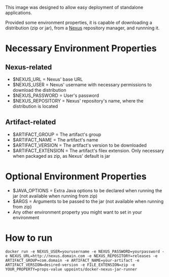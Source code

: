 This image was designed to allow easy deployment of standalone applications. 

Provided some environment properties, it is capable of downloading a distribution (zip or jar), from a [Nexus](http://www.sonatype.org/nexus/) repository manager, and runnning it.

# Necessary Environment Properties

## Nexus-related
- $NEXUS_URL = Nexus' base URL
- $NEXUS_USER = Nexus' username with necessary permissions to download the distribution
- $NEXUS_PASSWORD = User's password
- $NEXUS_REPOSITORY = Nexus' repository's name, where the distribution is located

## Artifact-related
- $ARTIFACT_GROUP = The artifact's group
- $ARTIFACT_NAME = The artifact's name
- $ARTIFACT_VERSION = The artifact's version to be downloaded
- $ARTIFACT_EXTENSION = The artifact's filex extension. Only necessary when packaged as zip, as Nexus' default is jar

# Optional Environment Properties
- $JAVA_OPTIONS = Extra Java options to be declared when running the jar (not available when running from zip)
- $ARGS = Arguments to be passed to the jar (not available when running from zip)
- Any other environment property you might want to set in your environment

# How to run
```
docker run -e NEXUS_USER=yourusername -e NEXUS_PASSWORD=yourpassword -e NEXUS_URL=http://nexus.domain.com -e NEXUS_REPOSITORY=releases -e ARTIFACT_GROUP=com.domain -e ARTIFACT_NAME=your-artifact -e ARTIFACT_VERSION=desired-version -e FILE_EXTENSION=zip -e YOUR_PROPERTY=props-value uppoints/docker-nexus-jar-runner
```
